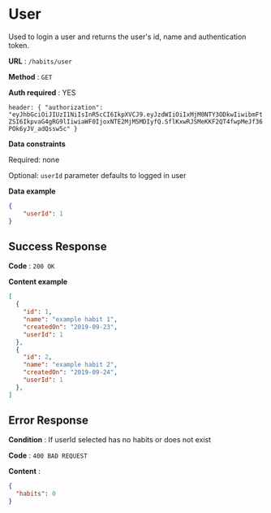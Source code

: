 # User

Used to login a user and returns the user's id, name and authentication token.

**URL** : `/habits/user`

**Method** : `GET`

**Auth required** : YES

`header: {
  "authorization": "eyJhbGciOiJIUzI1NiIsInR5cCI6IkpXVCJ9.eyJzdWIiOiIxMjM0NTY3ODkwIiwibmFtZSI6IkpvaG4gRG9lIiwiaWF0IjoxNTE2MjM5MDIyfQ.SflKxwRJSMeKKF2QT4fwpMeJf36POk6yJV_adQssw5c"
}`

**Data constraints**

Required: none

Optional: `userId` parameter defaults to logged in user

**Data example**

```json
{
    "userId": 1
}
```

## Success Response

**Code** : `200 OK`

**Content example**

```json
[
  {
    "id": 1,
    "name": "example habit 1",
    "createdOn": "2019-09-23",
    "userId": 1
  },
  {
    "id": 2,
    "name": "example habit 2",
    "createdOn": "2019-09-24",
    "userId": 1
  },
]
```

## Error Response

**Condition** : If userId selected has no habits or does not exist

**Code** : `400 BAD REQUEST`

**Content** :

```json
{
  "habits": 0
}
```
